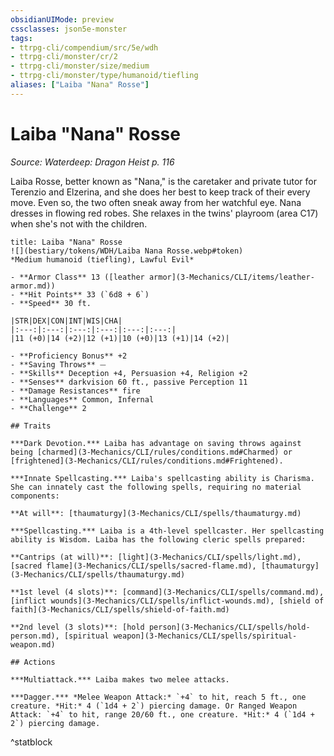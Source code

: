 ```yaml
---
obsidianUIMode: preview
cssclasses: json5e-monster
tags:
- ttrpg-cli/compendium/src/5e/wdh
- ttrpg-cli/monster/cr/2
- ttrpg-cli/monster/size/medium
- ttrpg-cli/monster/type/humanoid/tiefling
aliases: ["Laiba "Nana" Rosse"]
---
```

# Laiba "Nana" Rosse
*Source: Waterdeep: Dragon Heist p. 116*  

Laiba Rosse, better known as "Nana," is the caretaker and private tutor for Terenzio and Elzerina, and she does her best to keep track of their every move. Even so, the two often sneak away from her watchful eye. Nana dresses in flowing red robes. She relaxes in the twins' playroom (area C17) when she's not with the children.

```ad-statblock
title: Laiba "Nana" Rosse
![](bestiary/tokens/WDH/Laiba Nana Rosse.webp#token)
*Medium humanoid (tiefling), Lawful Evil*

- **Armor Class** 13 ([leather armor](3-Mechanics/CLI/items/leather-armor.md))
- **Hit Points** 33 (`6d8 + 6`)
- **Speed** 30 ft.

|STR|DEX|CON|INT|WIS|CHA|
|:---:|:---:|:---:|:---:|:---:|:---:|
|11 (+0)|14 (+2)|12 (+1)|10 (+0)|13 (+1)|14 (+2)|

- **Proficiency Bonus** +2
- **Saving Throws** ⏤
- **Skills** Deception +4, Persuasion +4, Religion +2
- **Senses** darkvision 60 ft., passive Perception 11
- **Damage Resistances** fire
- **Languages** Common, Infernal
- **Challenge** 2

## Traits

***Dark Devotion.*** Laiba has advantage on saving throws against being [charmed](3-Mechanics/CLI/rules/conditions.md#Charmed) or [frightened](3-Mechanics/CLI/rules/conditions.md#Frightened).

***Innate Spellcasting.*** Laiba's spellcasting ability is Charisma. She can innately cast the following spells, requiring no material components:

**At will**: [thaumaturgy](3-Mechanics/CLI/spells/thaumaturgy.md)

***Spellcasting.*** Laiba is a 4th-level spellcaster. Her spellcasting ability is Wisdom. Laiba has the following cleric spells prepared:

**Cantrips (at will)**: [light](3-Mechanics/CLI/spells/light.md), [sacred flame](3-Mechanics/CLI/spells/sacred-flame.md), [thaumaturgy](3-Mechanics/CLI/spells/thaumaturgy.md)

**1st level (4 slots)**: [command](3-Mechanics/CLI/spells/command.md), [inflict wounds](3-Mechanics/CLI/spells/inflict-wounds.md), [shield of faith](3-Mechanics/CLI/spells/shield-of-faith.md)

**2nd level (3 slots)**: [hold person](3-Mechanics/CLI/spells/hold-person.md), [spiritual weapon](3-Mechanics/CLI/spells/spiritual-weapon.md)

## Actions

***Multiattack.*** Laiba makes two melee attacks.

***Dagger.*** *Melee Weapon Attack:* `+4` to hit, reach 5 ft., one creature. *Hit:* 4 (`1d4 + 2`) piercing damage. Or Ranged Weapon Attack: `+4` to hit, range 20/60 ft., one creature. *Hit:* 4 (`1d4 + 2`) piercing damage.
```
^statblock